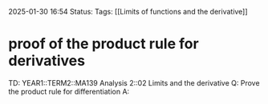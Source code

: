 2025-01-30 16:54
Status: 
Tags: [[Limits of functions and the derivative]]
# proof of the product rule for derivatives

TD: YEAR1::TERM2::MA139 Analysis 2::02 Limits and the derivative
Q: Prove the product rule for differentiation
A: 